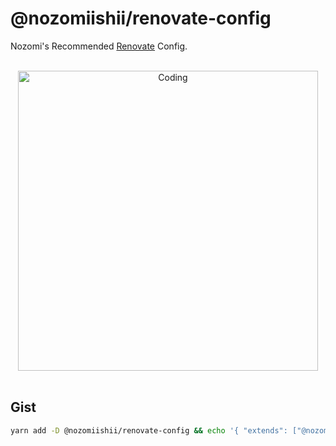 # @nozomiishii/renovate-config

Nozomi's Recommended [Renovate](https://docs.renovatebot.com/) Config.

<!-- Main Image -->
<br>
<div align="center">
  <img src="https://media.giphy.com/media/f7b9ltJ4FrhnsKjYx2/giphy.gif" alt="Coding" width="480" />
</div>
<br>

## Gist

```bash
yarn add -D @nozomiishii/renovate-config && echo '{ "extends": ["@nozomiishii"] }' > renovate.json
```
